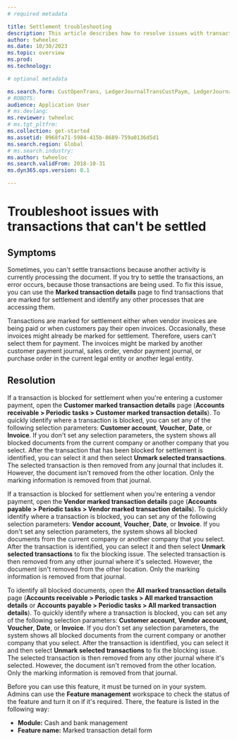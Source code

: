```yaml
---
# required metadata

title: Settlement troubleshooting
description: This article describes how to resolve issues with transactions that can't be settled.
author: twheeloc 
ms.date: 10/30/2023
ms.topic: overview
ms.prod: 
ms.technology: 

# optional metadata

ms.search.form: CustOpenTrans, LedgerJournalTransCustPaym, LedgerJournalTransVendPaym, VendOpenTrans
# ROBOTS: 
audience: Application User
# ms.devlang: 
ms.reviewer: twheeloc
# ms.tgt_pltfrm: 
ms.collection: get-started
ms.assetid: 0968fa71-5984-415b-8689-759a0136d5d1
ms.search.region: Global
# ms.search.industry: 
ms.author: twheeloc
ms.search.validFrom: 2018-10-31
ms.dyn365.ops.version: 8.1

---
```


# Troubleshoot issues with transactions that can't be settled

## Symptoms

Sometimes, you can't settle transactions because another activity is currently processing the document. If you try to settle the transactions, an error occurs, because those transactions are being used. To fix 
this issue, you can use the **Marked transaction details** page to find transactions that are marked for settlement and identify any other processes that are accessing them.

Transactions are marked for settlement either when vendor invoices are being paid or when customers pay their open invoices. Occasionally, these invoices might already be marked for settlement. Therefore, users 
can't select them for payment. The invoices might be marked by another customer payment journal, sales order, vendor payment journal, or purchase order in the current legal entity or another legal entity.

## Resolution

If a transaction is blocked for settlement when you're entering a customer payment, open the **Customer marked transaction details** page (**Accounts receivable \> Periodic tasks \> Customer marked transaction 
details**). To quickly identify where a transaction is blocked, you can set any of the following selection parameters: **Customer account**, **Voucher**, **Date**, or **Invoice**. If you don't set any selection 
parameters, the system shows all blocked documents from the current company or another company that you select. After the transaction that has been blocked for settlement is identified, you can select it and then
select **Unmark selected transactions**. The selected transaction is then removed from any journal that includes it. However, the document isn't removed from the other location. Only the marking information is 
removed from that journal.

If a transaction is blocked for settlement when you're entering a vendor payment, open the **Vendor marked transaction details** page (**Accounts payable \> Periodic tasks \> Vendor marked transaction details**). 
To quickly identify where a transaction is blocked, you can set any of the following selection parameters: **Vendor account**, **Voucher**, **Date**, or **Invoice**. If you don't set any selection parameters, the
system shows all blocked documents from the current company or another company that you select. After the transaction is identified, you can select it and then select **Unmark selected transactions** to fix the
blocking issue. The selected transaction is then removed from any other journal where it's selected. However, the document isn't removed from the other location. Only the marking information is removed from that
journal.

To identify all blocked documents, open the **All marked transaction details** page (**Accounts receivable \> Periodic tasks \> All marked transaction details** or **Accounts payable \> Periodic tasks \> All 
marked transaction details**). To quickly identify where a transaction is blocked, you can set any of the following selection parameters: **Customer account**, **Vendor account**, **Voucher**, **Date**, or
**Invoice**. If you don't set any selection parameters, the system shows all blocked documents from the current company or another company that you select. After the transaction is identified, you can select it
and then select **Unmark selected transactions** to fix the blocking issue. The selected transaction is then removed from any other journal where it's selected. However, the document isn't removed from the other
location. Only the marking information is removed from that journal.

Before you can use this feature, it must be turned on in your system. Admins can use the **Feature management** workspace to check the status of the feature and turn it on if it's required. There, the feature is 
listed in the following way:

- **Module:** Cash and bank management
- **Feature name:** Marked transaction detail form
